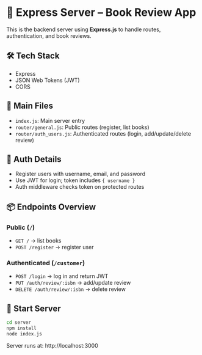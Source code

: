 

# 🔧 Express Server – Book Review App

This is the backend server using **Express.js** to handle routes, authentication, and book reviews.

## 🛠 Tech Stack

- Express
- JSON Web Tokens (JWT)
- CORS

## 📁 Main Files

- `index.js`: Main server entry
- `router/general.js`: Public routes (register, list books)
- `router/auth_users.js`: Authenticated routes (login, add/update/delete review)

## 🔐 Auth Details

- Register users with username, email, and password
- Use JWT for login; token includes `{ username }`
- Auth middleware checks token on protected routes

## 📦 Endpoints Overview

### Public (`/`)
- `GET /` → list books
- `POST /register` → register user

### Authenticated (`/customer`)
- `POST /login` → log in and return JWT
- `PUT /auth/review/:isbn` → add/update review
- `DELETE /auth/review/:isbn` → delete review

## 🚀 Start Server

```bash
cd server
npm install
node index.js
```

Server runs at: http://localhost:3000